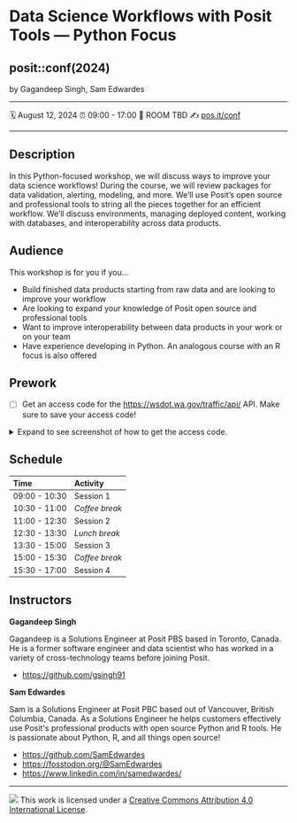 Data Science Workflows with Posit Tools — Python Focus
================

## posit::conf(2024)

by Gagandeep Singh, Sam Edwardes

-----

:spiral_calendar: August 12, 2024
:alarm_clock:     09:00 - 17:00
:hotel:           ROOM TBD
:writing_hand:    [pos.it/conf](http://pos.it/conf)

-----

## Description

In this Python-focused workshop, we will discuss ways to improve your data science workflows! During the course, we will review packages for data validation, alerting, modeling, and more. We’ll use Posit’s open source and professional tools to string all the pieces together for an efficient workflow. We’ll discuss environments, managing deployed content, working with databases, and interoperability across data products.

## Audience

This workshop is for you if you...

- Build finished data products starting from raw data and are looking to improve your workflow
- Are looking to expand your knowledge of Posit open source and professional tools
- Want to improve interoperability between data products in your work or on your team
- Have experience developing in Python. An analogous course with an R focus is also offered

## Prework

- [ ] Get an access code for the <https://wsdot.wa.gov/traffic/api/> API. Make sure to save your access code!

<details>
<summary>Expand to see screenshot of how to get the access code.</summary>

![Get the access code for the wsdot API](website/images/wsdot-access-token.png)

</details>

## Schedule

| Time          | Activity         |
| :------------ | :--------------- |
| 09:00 - 10:30 | Session 1        |
| 10:30 - 11:00 | *Coffee break*   |
| 11:00 - 12:30 | Session 2        |
| 12:30 - 13:30 | *Lunch break*    |
| 13:30 - 15:00 | Session 3        |
| 15:00 - 15:30 | *Coffee break*   |
| 15:30 - 17:00 | Session 4        |

## Instructors

**Gagandeep Singh**

Gagandeep is a Solutions Engineer at Posit PBS based in Toronto, Canada. He is a former software engineer and data scientist who has worked in a variety of cross-technology teams before joining Posit.

- https://github.com/gsingh91

**Sam Edwardes**

Sam is a Solutions Engineer at Posit PBC based out of Vancouver, British Columbia, Canada. As a Solutions Engineer he helps customers effectively use Posit's professional products with open source Python and R tools. He is passionate about Python, R, and all things open source!

- https://github.com/SamEdwardes
- https://fosstodon.org/@SamEdwardes
- https://www.linkedin.com/in/samedwardes/

-----

![](https://i.creativecommons.org/l/by/4.0/88x31.png) This work is
licensed under a [Creative Commons Attribution 4.0 International
License](https://creativecommons.org/licenses/by/4.0/).
